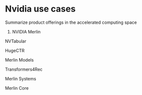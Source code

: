 # Nvidia use cases
Summarize product offerings in the accelerated computing space

1. NVIDIA Merlin

  NVTabular
  
  HugeCTR
  
  Merlin Models
  
  Transformers4Rec
  
  Merlin Systems
  
  Merlin Core 
